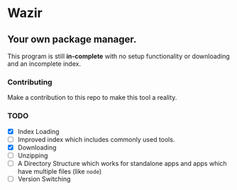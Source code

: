 # Wazir

## Your own package manager.

This program is still **in-complete** with no setup functionality or downloading and an incomplete index.

### Contributing

Make a contribution to this repo to make this tool a reality.

### TODO

- [x] Index Loading
- [ ] Improved index which includes commonly used tools.
- [x] Downloading
- [ ] Unzipping
- [ ] A Directory Structure which works for standalone apps and apps which have multiple files (like `node`)
- [ ] Version Switching
